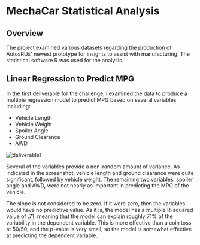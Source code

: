 # MechaCar Statistical Analysis
## Overview
The project examined various datasets regarding the production of AutosRUs' newest prototype for insights to assist with manufacturing.  The statistical software R was used for the analysis.  

## Linear Regression to Predict MPG  
In the first deliverable for the challenge, I examined the data to produce a multiple regression model to predict MPG based on several variables including: 
* Vehicle Length
* Vehicle Weight
* Spoiler Angle
* Ground Clearance
* AWD

![deliverable1](https://user-images.githubusercontent.com/88070999/143175520-86dc14a4-ca9e-4714-818c-1e645d0e73ce.png)  

Several of the variables provide a non-random amount of variance.  As indicated in the screenshot, vehicle length and ground clearance were quite significant, followed by vehicle weight.  The remaining two variables, spoiler angle and AWD, were not nearly as important in predicting the MPG of the vehicle.

The slope is not considered to be zero.  If it were zero, then the variables would have no predictive value.  As it is, the model has a multiple R-squared value of .71, meaning that the model can explain roughly 71% of the variability in the dependent variable.  This is more effective than a coin toss at 50/50, and the p-value is very small, so the model is somewhat effective at predicting the dependent variable.
